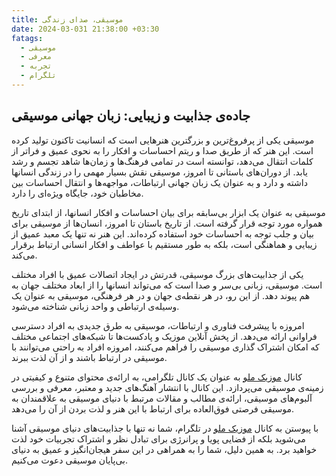 ```yaml
---
title: موسیقی، صدای زندگی
date: 2024-03-031 21:38:00 +03:30
fatags:
  - موسیقی
  - معرفی
  - تجربه
  - تلگرام
---
```

## جاده‌ی جذابیت و زیبایی: زبان جهانی موسیقی

موسیقی یکی از پرفروغ‌ترین و بزرگترین هنرهایی است که انسانیت تاکنون تولید کرده است. این هنر که از طریق صدا و ریتم احساسات و افکار را به نحوی عمیق و فراتر از کلمات انتقال می‌دهد، توانسته است در تمامی فرهنگ‌ها و زمان‌ها شاهد تجسم و رشد یابد. از دوران‌های باستانی تا امروز، موسیقی نقش بسیار مهمی را در زندگی انسانها داشته و دارد و به عنوان یک زبان جهانی ارتباطات، مواجهه‌ها و انتقال احساسات بین مخاطبان خود، جایگاه ویژه‌ای را دارد.

موسیقی به عنوان یک ابزار بی‌سابقه برای بیان احساسات و افکار انسانها، از ابتدای تاریخ همواره مورد توجه قرار گرفته است. از تاریخ باستان تا امروز، انسان‌ها از موسیقی برای بیان و جلب توجه به احساسات خود استفاده کرده‌اند. این هنر نه تنها یک معبد عمیق از زیبایی و هماهنگی است، بلکه به طور مستقیم با عواطف و افکار انسانی ارتباط برقرار می‌کند.

یکی از جذابیت‌های بزرگ موسیقی، قدرتش در ایجاد اتصالات عمیق با افراد مختلف است. موسیقی، زبانی بی‌سر و صدا است که می‌تواند انسانها را از ابعاد مختلف جهان به هم پیوند دهد. از این رو، در هر نقطه‌ی جهان و در هر فرهنگی، موسیقی به عنوان یک وسیله‌ی ارتباطی و واحد زبانی شناخته می‌شود.

امروزه با پیشرفت فناوری و ارتباطات، موسیقی به طرق جدیدی به افراد دسترسی فراوانی ارائه می‌دهد. از پخش آنلاین موزیک و پادکست‌ها تا شبکه‌های اجتماعی مختلف که امکان اشتراک گذاری موسیقی را فراهم می‌کنند، امروزه افراد به راحتی می‌توانند با موسیقی در ارتباط باشند و از آن لذت ببرند.

کانال [موزیک ملو](https://t.me/musiceking) به عنوان یک کانال تلگرامی، به ارائه‌ی محتوای متنوع و کیفیتی در زمینه‌ی موسیقی می‌پردازد. این کانال با انتشار آهنگ‌های جدید و معتبر، معرفی و بررسی آلبوم‌های موسیقی، ارائه‌ی مطالب و مقالات مرتبط با دنیای موسیقی به علاقمندان به موسیقی فرصتی فوق‌العاده برای ارتباط با این هنر و لذت بردن از آن را می‌دهد.

با پیوستن به کانال [موزیک ملو](https://t.me/musiceking) در تلگرام، شما نه تنها با جذابیت‌های دنیای موسیقی آشنا می‌شوید بلکه از فضایی پویا و پرانرژی برای تبادل نظر و اشتراک تجربیات خود لذت خواهید برد. به همین دلیل، شما را به همراهی در این سفر هیجان‌انگیز و عمیق به دنیای بی‌پایان موسیقی دعوت می‌کنیم.

